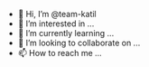 - 👋 Hi, I’m @team-katil
- 👀 I’m interested in ...
- 🌱 I’m currently learning ...
- 💞️ I’m looking to collaborate on ...
- 📫 How to reach me ...

<!---
team-katil/team-katil is a ✨ special ✨ repository because its `README.md` (this file) appears on your GitHub profile.
You can click the Preview link to take a look at your changes.
--->
